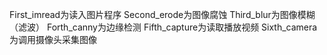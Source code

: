 First_imread为读入图片程序 
Second_erode为图像腐蚀 
Third_blur为图像模糊（滤波） 
Forth_canny为边缘检测 
Fifth_capture为读取播放视频
Sixth_camera为调用摄像头采集图像
